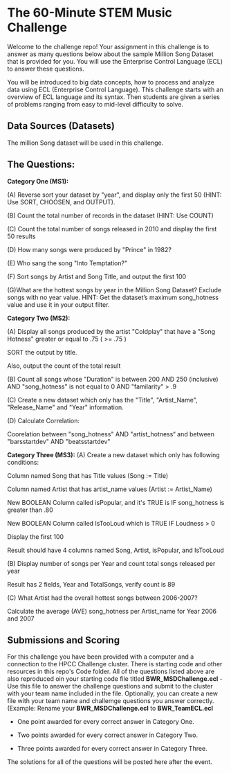 # The 60-Minute STEM Music Challenge
Welcome to the challenge repo! Your assignment in this challenge is to answer as many questions below about the sample Million Song Dataset that is provided for you.
You will use the Enterprise Control Language (ECL) to answer these questions.

You will be introduced to big data concepts, how to process and analyze data using ECL (Enterprise Control Language). This challenge starts with an overview of ECL language and its syntax. Then students are given a series of problems ranging from easy to mid-level difficulty to solve. 

## Data Sources (Datasets)

The million Song dataset will be used in this challenge.

## The Questions:

**Category One (MS1):**

(A) Reverse sort your dataset by "year", and display only the first 50 (HINT: Use SORT, CHOOSEN, and OUTPUT). 

(B) Count the total number of records in the dataset (HINT: Use COUNT)  

(C) Count the total number of songs released in 2010 and display the first 50 results

(D) How many songs were produced by "Prince" in 1982?

(E) Who sang the song "Into Temptation?"

(F) Sort songs by Artist and Song Title, and output the first 100

(G)What are the hottest songs by year in the Million Song Dataset? Exclude songs with no year value. HINT: Get the dataset’s maximum song_hotness value and use it in your output filter.


**Category Two (MS2):**

(A) Display all songs produced by the artist "Coldplay" that have a "Song Hotness" greater or equal to .75 ( >= .75 )

SORT the output by title.

Also, output the count of the total result

(B) Count all songs whose "Duration" is between 200 AND 250 (inclusive) AND "song_hotness" is not equal to 0 AND "familarity" > .9

(C) Create a new dataset which only has the "Title", "Artist_Name", "Release_Name" and "Year" information.

(D) Calculate Correlation:

Coorelation between "song_hotness" AND "artist_hotness“ and between "barsstartdev" AND "beatsstartdev"


**Category Three (MS3):**
(A) Create a new dataset which only has following conditions:

Column named Song that has Title values (Song := Title)

Column named Artist that has artist_name values (Artist := Artist_Name)

New BOOLEAN Column called isPopular, and it's TRUE is IF song_hotness is greater than .80

New BOOLEAN Column called IsTooLoud which is TRUE IF Loudness > 0

Display the first 100

Result should have 4 columns named Song, Artist, isPopular, and IsTooLoud

(B) Display number of songs per Year and count total songs released per year

Result has 2 fields, Year and TotalSongs, verify count is 89

(C) What Artist had the overall hottest songs between 2006-2007?

Calculate the average (AVE) song_hotness per Artist_name for Year 2006 and 2007

## Submissions and Scoring

For this challenge you have been provided with a computer and a connection to the HPCC Challenge cluster. There is starting code and other resources in this repo's Code folder.
All of the questions listed above are also reproduced oin your starting code file titled **BWR_MSDChallenge.ecl** - Use this file to answer the challenge questions and submit to the cluster with your team name included in the file.
Optionally, you can create a new file with your team name and challemge questions you answer correctly. (Example: Rename your **BWR_MSDChallenge.ecl** to **BWR_TeamECL.ecl**

- One point awarded for every correct answer in Category One.

- Two points awarded for every correct answer in Category Two.

- Three points awarded for every correct answer in Category Three.


The solutions for all of the questions will be posted here after the event.



